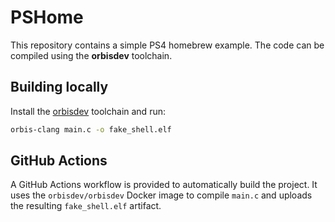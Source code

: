 # PSHome

This repository contains a simple PS4 homebrew example. The code can be compiled using the **orbisdev** toolchain.

## Building locally

Install the [orbisdev](https://github.com/orbisdev/orbisdev) toolchain and run:

```sh
orbis-clang main.c -o fake_shell.elf
```

## GitHub Actions

A GitHub Actions workflow is provided to automatically build the project. It uses the `orbisdev/orbisdev` Docker image to compile `main.c` and uploads the resulting `fake_shell.elf` artifact.
